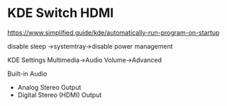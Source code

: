 # KDE Switch HDMI

<https://www.simplified.guide/kde/automatically-run-program-on-startup>

disable sleep ->systemtray->disable power management

KDE Settings
Multimedia->Audio Volume->Advanced

Built-in Audio
- Analog Stereo Output
- Digital Stereo (HDMI) Output
